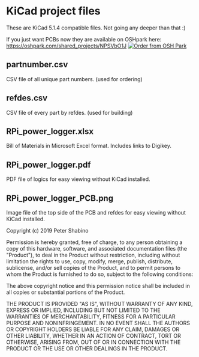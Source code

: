 # KiCad project files
These are KiCad 5.1.4 compatible files. Not going any deeper than that :)

If you just want PCBs now they are available on OSHpark here: 
https://oshpark.com/shared_projects/NPSVbO1J
<a href="https://oshpark.com/shared_projects/NPSVbO1J"><img src="https://oshpark.com/assets/badge-5b7ec47045b78aef6eb9d83b3bac6b1920de805e9a0c227658eac6e19a045b9c.png" alt="Order from OSH Park"></img></a>

## partnumber.csv
CSV file of all unique part numbers. (used for ordering)

## refdes.csv
CSV file of every part by refdes. (used for building)

## RPi_power_logger.xlsx
Bill of Materials in Microsoft Excel format. Includes links to Digikey. 

## RPi_power_logger.pdf
PDF file of logics for easy viewing without KiCad installed. 

## RPi_power_logger_PCB.png
Image file of the top side of the PCB and refdes for easy viewing without KiCad installed. 


Copyright (c) 2019 Peter Shabino

Permission is hereby granted, free of charge, to any person obtaining a copy of this hardware, software, and associated documentation files 
(the "Product"), to deal in the Product without restriction, including without limitation the rights to use, copy, modify, merge, publish, 
distribute, sublicense, and/or sell copies of the Product, and to permit persons to whom the Product is furnished to do so, subject to the 
following conditions:

The above copyright notice and this permission notice shall be included in all copies or substantial portions of the Product.

THE PRODUCT IS PROVIDED "AS IS", WITHOUT WARRANTY OF ANY KIND, EXPRESS OR IMPLIED, INCLUDING BUT NOT LIMITED TO THE WARRANTIES OF 
MERCHANTABILITY, FITNESS FOR A PARTICULAR PURPOSE AND NONINFRINGEMENT. IN NO EVENT SHALL THE AUTHORS OR COPYRIGHT HOLDERS BE LIABLE 
FOR ANY CLAIM, DAMAGES OR OTHER LIABILITY, WHETHER IN AN ACTION OF CONTRACT, TORT OR OTHERWISE, ARISING FROM, OUT OF OR IN CONNECTION 
WITH THE PRODUCT OR THE USE OR OTHER DEALINGS IN THE PRODUCT.
